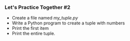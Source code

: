 ### Let's Practice Together \#2

- Create a file named *my_tuple.py*
- Write a Python program to create a tuple with numbers 
- Print the first item 
- Print the entire tuple.

<div style="text-align:center"><img data-natural-width="340" data-natural-height="234" style="" data-src="https://posteo.de/images/daten.png"/>
